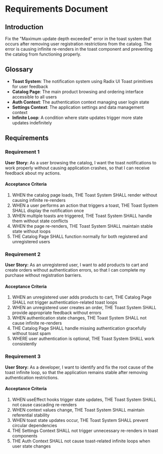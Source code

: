 # Requirements Document

## Introduction

Fix the "Maximum update depth exceeded" error in the toast system that occurs after removing user registration restrictions from the catalog. The error is causing infinite re-renders in the toast component and preventing the catalog from functioning properly.

## Glossary

- **Toast System**: The notification system using Radix UI Toast primitives for user feedback
- **Catalog Page**: The main product browsing and ordering interface accessible to all users
- **Auth Context**: The authentication context managing user login state
- **Settings Context**: The application settings and data management context
- **Infinite Loop**: A condition where state updates trigger more state updates indefinitely

## Requirements

### Requirement 1

**User Story:** As a user browsing the catalog, I want the toast notifications to work properly without causing application crashes, so that I can receive feedback about my actions.

#### Acceptance Criteria

1. WHEN the catalog page loads, THE Toast System SHALL render without causing infinite re-renders
2. WHEN a user performs an action that triggers a toast, THE Toast System SHALL display the notification once
3. WHEN multiple toasts are triggered, THE Toast System SHALL handle them without state conflicts
4. WHEN the page re-renders, THE Toast System SHALL maintain stable state without loops
5. THE Catalog Page SHALL function normally for both registered and unregistered users

### Requirement 2

**User Story:** As an unregistered user, I want to add products to cart and create orders without authentication errors, so that I can complete my purchase without registration barriers.

#### Acceptance Criteria

1. WHEN an unregistered user adds products to cart, THE Catalog Page SHALL not trigger authentication-related toast loops
2. WHEN an unregistered user creates an order, THE Toast System SHALL provide appropriate feedback without errors
3. WHEN authentication state changes, THE Toast System SHALL not cause infinite re-renders
4. THE Catalog Page SHALL handle missing authentication gracefully without toast spam
5. WHERE user authentication is optional, THE Toast System SHALL work consistently

### Requirement 3

**User Story:** As a developer, I want to identify and fix the root cause of the toast infinite loop, so that the application remains stable after removing authentication restrictions.

#### Acceptance Criteria

1. WHEN useEffect hooks trigger state updates, THE Toast System SHALL not cause cascading re-renders
2. WHEN context values change, THE Toast System SHALL maintain referential stability
3. WHEN toast state updates occur, THE Toast System SHALL prevent circular dependencies
4. THE Settings Context SHALL not trigger unnecessary re-renders in toast components
5. THE Auth Context SHALL not cause toast-related infinite loops when user state changes